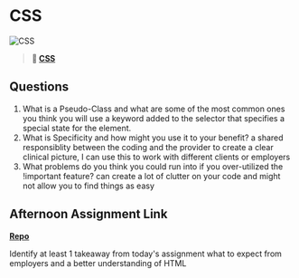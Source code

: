 # CSS

![CSS](https://bcw.blob.core.windows.net/public/cssUnit/1411879719053976)

> **📖 [CSS](https://codeworksacademy.com/fs-student-guide/resources/wk1/03-CSS)**

## Questions

1. What is a Pseudo-Class and what are some of the most common ones you think you will use
a keyword added to the selector that specifies a special state for the element.
2. What is Specificity and how might you use it to your benefit?
a shared responsiblity between the coding and the provider to create a clear clinical picture, I can use this to work with different clients or employers
3. What problems do you think you could run into if you over-utilized the !important feature?
can create a lot of clutter on your code and might not allow you to find things as easy
## Afternoon Assignment Link

**[Repo](https://github.com/JacobNeitzell/Resume.git)**

Identify at least 1 takeaway from today's assignment
what to expect from employers and a better understanding of HTML 
